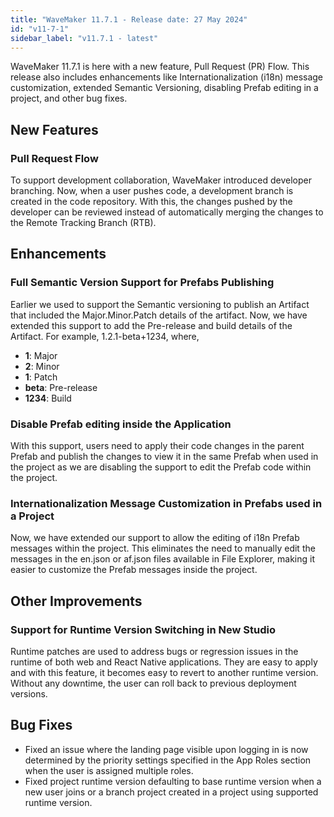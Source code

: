 ```yaml
---
title: "WaveMaker 11.7.1 - Release date: 27 May 2024"
id: "v11-7-1"
sidebar_label: "v11.7.1 - latest"
---
```


WaveMaker 11.7.1 is here with a new feature, Pull Request (PR) Flow. This release also includes enhancements like Internationalization (i18n) message customization, extended Semantic Versioning, disabling Prefab editing in a project, and other bug fixes.

## New Features

### Pull Request Flow

To support development collaboration, WaveMaker introduced developer branching. Now, when a user pushes code, a development branch is created in the code repository. With this, the changes pushed by the developer can be reviewed instead of automatically merging the changes to the Remote Tracking Branch (RTB).

## Enhancements

### Full Semantic Version Support for Prefabs Publishing

Earlier we used to support the Semantic versioning to publish an Artifact that included the Major.Minor.Patch details of the artifact. Now, we have extended this support to add the Pre-release and build details of the Artifact. For example, 1.2.1-beta+1234, where,

- **1**: Major
- **2**: Minor
- **1**: Patch
- **beta**: Pre-release
- **1234**: Build

### Disable Prefab editing inside the Application

With this support, users need to apply their code changes in the parent Prefab and publish the changes to view it in the same Prefab when used in the project as we are disabling the support to edit the Prefab code within the project.

### Internationalization Message Customization in Prefabs used in a Project

Now, we have extended our support to allow the editing of i18n Prefab messages within the project. This eliminates the need to manually edit the messages in the en.json or af.json files available in File Explorer, making it easier to customize the Prefab messages inside the project.

## Other Improvements

### Support for Runtime Version Switching in New Studio

Runtime patches are used to address bugs or regression issues in the runtime of both web and React Native applications. They are easy to apply and with this feature, it becomes easy to revert to another runtime version. Without any downtime, the user can roll back to previous deployment versions.

## Bug Fixes

- Fixed an issue where the landing page visible upon logging in is now determined by the priority settings specified in the App Roles section when the user is assigned multiple roles.
- Fixed project runtime version defaulting to base runtime version when a new user joins or a branch project created in a project using supported runtime version.